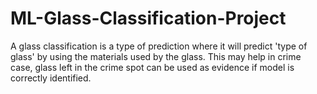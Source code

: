 # ML-Glass-Classification-Project

A glass classification is a type of prediction where it will predict 'type of glass' by using the materials used by the glass. This may help in crime case, glass left in the crime spot can be used as evidence if model is correctly identified.

